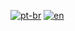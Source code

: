 [![pt-br](https://img.shields.io/badge/lang-pt--br-green.svg)](https://github.com/zSalocin/WordPress_With_Docker_AWS/blob/main/README_PT-BR.md)   [![en](https://img.shields.io/badge/lang-en-red.svg)](https://github.com/zSalocin/WordPress_With_Docker_AWS/blob/main/README.md)